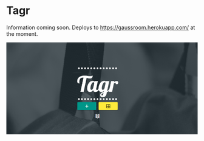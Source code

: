 # Tagr

Information coming soon. Deploys to https://gaussroom.herokuapp.com/ at the moment.

![taggr](banner.png)
